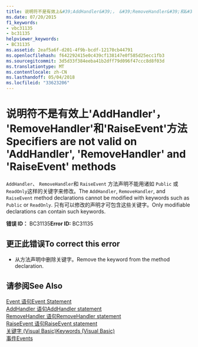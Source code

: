 ```yaml
---
title: 说明符不是有效上&#39;AddHandler&#39;， &#39;RemoveHandler&#39;和&#39;RaiseEvent&#39;方法
ms.date: 07/20/2015
f1_keywords:
- vbc31135
- bc31135
helpviewer_keywords:
- BC31135
ms.assetid: 2eaf5a6f-d201-4f9b-bcdf-12170cb44791
ms.openlocfilehash: f642292415e0c439cf138147e0f585d25ecc1fb3
ms.sourcegitcommit: 3d5d33f384eeba41b2dff79d096f47ccc8d8f03d
ms.translationtype: MT
ms.contentlocale: zh-CN
ms.lasthandoff: 05/04/2018
ms.locfileid: "33623206"
---
```

# <a name="specifiers-are-not-valid-on-39addhandler39-39removehandler39-and-39raiseevent39-methods"></a><span data-ttu-id="80625-102">说明符不是有效上&#39;AddHandler&#39;， &#39;RemoveHandler&#39;和&#39;RaiseEvent&#39;方法</span><span class="sxs-lookup"><span data-stu-id="80625-102">Specifiers are not valid on &#39;AddHandler&#39;, &#39;RemoveHandler&#39; and &#39;RaiseEvent&#39; methods</span></span>
<span data-ttu-id="80625-103">`AddHandler`、 `RemoveHandler`和 `RaiseEvent` 方法声明不能用诸如 `Public` 或 `ReadOnly`这样的关键字来修改。</span><span class="sxs-lookup"><span data-stu-id="80625-103">The `AddHandler`, `RemoveHandler`, and `RaiseEvent` method declarations cannot be modified with keywords such as `Public` or `ReadOnly`.</span></span> <span data-ttu-id="80625-104">只有可以修改的声明才可包含这些关键字。</span><span class="sxs-lookup"><span data-stu-id="80625-104">Only modifiable declarations can contain such keywords.</span></span>  
  
 <span data-ttu-id="80625-105">**错误 ID：** BC31135</span><span class="sxs-lookup"><span data-stu-id="80625-105">**Error ID:** BC31135</span></span>  
  
## <a name="to-correct-this-error"></a><span data-ttu-id="80625-106">更正此错误</span><span class="sxs-lookup"><span data-stu-id="80625-106">To correct this error</span></span>  
  
-   <span data-ttu-id="80625-107">从方法声明中删除关键字。</span><span class="sxs-lookup"><span data-stu-id="80625-107">Remove the keyword from the method declaration.</span></span>  
  
## <a name="see-also"></a><span data-ttu-id="80625-108">请参阅</span><span class="sxs-lookup"><span data-stu-id="80625-108">See Also</span></span>  
 [<span data-ttu-id="80625-109">Event 语句</span><span class="sxs-lookup"><span data-stu-id="80625-109">Event Statement</span></span>](../../visual-basic/language-reference/statements/event-statement.md)  
 [<span data-ttu-id="80625-110">AddHandler 语句</span><span class="sxs-lookup"><span data-stu-id="80625-110">AddHandler statement</span></span>](~/docs/visual-basic/language-reference/statements/addhandler-statement.md)  
 [<span data-ttu-id="80625-111">RemoveHandler 语句</span><span class="sxs-lookup"><span data-stu-id="80625-111">RemoveHandler statement</span></span>](~/docs/visual-basic/language-reference/statements/removehandler-statement.md)  
 [<span data-ttu-id="80625-112">RaiseEvent 语句</span><span class="sxs-lookup"><span data-stu-id="80625-112">RaiseEvent statement</span></span>](~/docs/visual-basic/language-reference/statements/raiseevent-statement.md)  
 [<span data-ttu-id="80625-113">关键字 (Visual Basic)</span><span class="sxs-lookup"><span data-stu-id="80625-113">Keywords (Visual Basic)</span></span>](~/docs/visual-basic/language-reference/keywords/index.md)  
 [<span data-ttu-id="80625-114">事件</span><span class="sxs-lookup"><span data-stu-id="80625-114">Events</span></span>](../../visual-basic/programming-guide/language-features/events/index.md)
